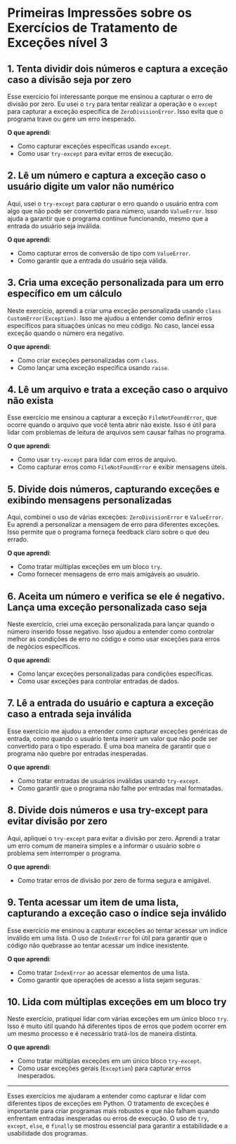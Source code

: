 # Primeiras Impressões sobre os Exercícios de Tratamento de Exceções nível 3

## 1. Tenta dividir dois números e captura a exceção caso a divisão seja por zero
Esse exercício foi interessante porque me ensinou a capturar o erro de divisão por zero. Eu usei o `try` para tentar realizar a operação e o `except` para capturar a exceção específica de `ZeroDivisionError`. Isso evita que o programa trave ou gere um erro inesperado.

**O que aprendi**:
- Como capturar exceções específicas usando `except`.
- Como usar `try-except` para evitar erros de execução.

## 2. Lê um número e captura a exceção caso o usuário digite um valor não numérico
Aqui, usei o `try-except` para capturar o erro quando o usuário entra com algo que não pode ser convertido para número, usando `ValueError`. Isso ajuda a garantir que o programa continue funcionando, mesmo que a entrada do usuário seja inválida.

**O que aprendi**:
- Como capturar erros de conversão de tipo com `ValueError`.
- Como garantir que a entrada do usuário seja válida.

## 3. Cria uma exceção personalizada para um erro específico em um cálculo
Neste exercício, aprendi a criar uma exceção personalizada usando `class CustomError(Exception)`. Isso me ajudou a entender como definir erros específicos para situações únicas no meu código. No caso, lancei essa exceção quando o número era negativo.

**O que aprendi**:
- Como criar exceções personalizadas com `class`.
- Como lançar uma exceção específica usando `raise`.

## 4. Lê um arquivo e trata a exceção caso o arquivo não exista
Esse exercício me ensinou a capturar a exceção `FileNotFoundError`, que ocorre quando o arquivo que você tenta abrir não existe. Isso é útil para lidar com problemas de leitura de arquivos sem causar falhas no programa.

**O que aprendi**:
- Como usar `try-except` para lidar com erros de arquivo.
- Como capturar erros como `FileNotFoundError` e exibir mensagens úteis.

## 5. Divide dois números, capturando exceções e exibindo mensagens personalizadas
Aqui, combinei o uso de várias exceções: `ZeroDivisionError` e `ValueError`. Eu aprendi a personalizar a mensagem de erro para diferentes exceções. Isso permite que o programa forneça feedback claro sobre o que deu errado.

**O que aprendi**:
- Como tratar múltiplas exceções em um bloco `try`.
- Como fornecer mensagens de erro mais amigáveis ao usuário.

## 6. Aceita um número e verifica se ele é negativo. Lança uma exceção personalizada caso seja
Neste exercício, criei uma exceção personalizada para lançar quando o número inserido fosse negativo. Isso ajudou a entender como controlar melhor as condições de erro no código e como usar exceções para erros de negócios específicos.

**O que aprendi**:
- Como lançar exceções personalizadas para condições específicas.
- Como usar exceções para controlar entradas de dados.

## 7. Lê a entrada do usuário e captura a exceção caso a entrada seja inválida
Esse exercício me ajudou a entender como capturar exceções genéricas de entrada, como quando o usuário tenta inserir um valor que não pode ser convertido para o tipo esperado. É uma boa maneira de garantir que o programa não quebre por entradas inesperadas.

**O que aprendi**:
- Como tratar entradas de usuários inválidas usando `try-except`.
- Como garantir que o programa não falhe por entradas mal formatadas.

## 8. Divide dois números e usa try-except para evitar divisão por zero
Aqui, apliquei o `try-except` para evitar a divisão por zero. Aprendi a tratar um erro comum de maneira simples e a informar o usuário sobre o problema sem interromper o programa.

**O que aprendi**:
- Como tratar erros de divisão por zero de forma segura e amigável.

## 9. Tenta acessar um item de uma lista, capturando a exceção caso o índice seja inválido
Esse exercício me ensinou a capturar exceções ao tentar acessar um índice inválido em uma lista. O uso de `IndexError` foi útil para garantir que o código não quebrasse ao tentar acessar um índice inexistente.

**O que aprendi**:
- Como tratar `IndexError` ao acessar elementos de uma lista.
- Como garantir que operações de acesso a lista sejam seguras.

## 10. Lida com múltiplas exceções em um bloco try
Neste exercício, pratiquei lidar com várias exceções em um único bloco `try`. Isso é muito útil quando há diferentes tipos de erros que podem ocorrer em um mesmo processo e é necessário tratá-los de maneira distinta.

**O que aprendi**:
- Como tratar múltiplas exceções em um único bloco `try-except`.
- Como usar exceções gerais (`Exception`) para capturar erros inesperados.

---

Esses exercícios me ajudaram a entender como capturar e lidar com diferentes tipos de exceções em Python. O tratamento de exceções é importante para criar programas mais robustos e que não falham quando enfrentam entradas inesperadas ou erros de execução. O uso de `try`, `except`, `else`, e `finally` se mostrou essencial para garantir a estabilidade e a usabilidade dos programas.
